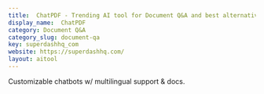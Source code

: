```yaml
---
title:  ChatPDF - Trending AI tool for Document Q&A and best alternatives
display_name:  ChatPDF
category: Document Q&A
category_slug: document-qa
key: superdashhq_com
website: https://superdashhq.com/
layout: aitool
---
```


Customizable chatbots w/ multilingual support & docs.
